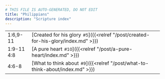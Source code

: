 ```yaml
---
# THIS FILE IS AUTO-GENERATED, DO NOT EDIT
title: "Philippians"
description: "Scripture index"
---
```


|  |  |
| --- | --- |
| 1:6,9-11 | [Created for his glory<span style="font-size:smaller; padding-left:0.5em;">#5</span>]({{<relref "/post/created-for-his-glory/index.md" >}}) |
| 1:9-11 <br/> 4:8 | [A pure heart<span style="font-size:smaller; padding-left:0.5em;">#10</span>]({{<relref "/post/a-pure-heart/index.md" >}}) |
| 4:6-8 | [What to think about<span style="font-size:smaller; padding-left:0.5em;">#9</span>]({{<relref "/post/what-to-think-about/index.md" >}}) |
